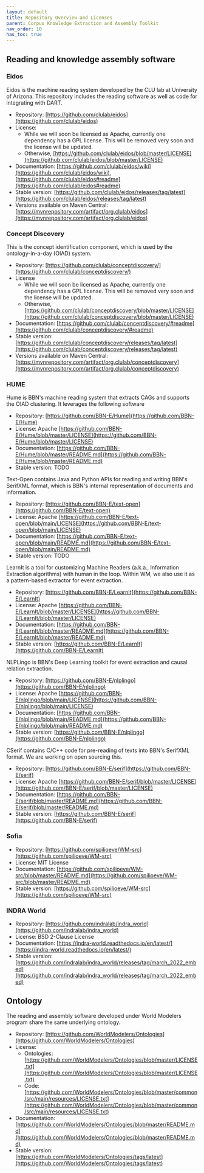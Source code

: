 ```yaml
---
layout: default
title: Repository Overview and Licenses
parent: Corpus Knowledge Extraction and Assembly Toolkit
nav_order: 10
has_toc: true
---
```


## Reading and knowledge assembly software

### Eidos

Eidos is the machine reading system developed by the CLU lab at University of Arizona. This repository includes the reading software as well as code for integrating with DART.

- Repository: [https://github.com/clulab/eidos](https://github.com/clulab/eidos)
- License:
  - While we will soon be licensed as Apache, currently one dependency has a GPL license. This will be removed very soon and the license will be updated.
  - Otherwise, [https://github.com/clulab/eidos/blob/master/LICENSE](https://github.com/clulab/eidos/blob/master/LICENSE)
- Documentation: [https://github.com/clulab/eidos/wiki](https://github.com/clulab/eidos/wiki), [https://github.com/clulab/eidos#readme](https://github.com/clulab/eidos#readme)
- Stable version: [https://github.com/clulab/eidos/releases/tag/latest](https://github.com/clulab/eidos/releases/tag/latest)
- Versions available on Maven Central: [https://mvnrepository.com/artifact/org.clulab/eidos](https://mvnrepository.com/artifact/org.clulab/eidos)

### Concept Discovery

This is the concept identification component, which is used by the ontology-in-a-day (OIAD) system.

- Repository: [https://github.com/clulab/conceptdiscovery/](https://github.com/clulab/conceptdiscovery/)
- License
  - While we will soon be licensed as Apache, currently one dependency has a GPL license. This will be removed very soon and the license will be updated.
  - Otherwise, [https://github.com/clulab/conceptdiscovery/blob/master/LICENSE](https://github.com/clulab/conceptdiscovery/blob/master/LICENSE)
- Documentation: [https://github.com/clulab/conceptdiscovery/#readme](https://github.com/clulab/conceptdiscovery/#readme)
- Stable version: [https://github.com/clulab/conceptdiscovery/releases/tag/latest](https://github.com/clulab/conceptdiscovery/releases/tag/latest)
- Versions available on Maven Central: [https://mvnrepository.com/artifact/org.clulab/conceptdiscovery](https://mvnrepository.com/artifact/org.clulab/conceptdiscovery)

### HUME

Hume is BBN's machine reading system that extracts CAGs and supports the OIAD clustering. It leverages the following software
- Repository: [https://github.com/BBN-E/Hume](https://github.com/BBN-E/Hume)
- License: Apache [https://github.com/BBN-E/Hume/blob/master/LICENSE](https://github.com/BBN-E/Hume/blob/master/LICENSE)
- Documentation: [https://github.com/BBN-E/Hume/blob/master/README.md](https://github.com/BBN-E/Hume/blob/master/README.md)
- Stable version: TODO

Text-Open contains Java and Python APIs for reading and writing BBN's SerifXML format, which is BBN's internal representation of documents and information.
- Repository: [https://github.com/BBN-E/text-open](https://github.com/BBN-E/text-open)
- License: Apache [https://github.com/BBN-E/text-open/blob/main/LICENSE](https://github.com/BBN-E/text-open/blob/main/LICENSE)
- Documentation: [https://github.com/BBN-E/text-open/blob/main/README.md](https://github.com/BBN-E/text-open/blob/main/README.md)
- Stable version: TODO

LearnIt is a tool for customizing Machine Readers (a.k.a., Information Extraction algorithms) with human in the loop. Within WM, we also use it as a pattern-based extractor for event extraction.
- Repository: [https://github.com/BBN-E/LearnIt](https://github.com/BBN-E/LearnIt)
- License: Apache [https://github.com/BBN-E/LearnIt/blob/master/LICENSE](https://github.com/BBN-E/LearnIt/blob/master/LICENSE)
- Documentation: [https://github.com/BBN-E/LearnIt/blob/master/README.md](https://github.com/BBN-E/LearnIt/blob/master/README.md)
- Stable version:  [https://github.com/BBN-E/LearnIt](https://github.com/BBN-E/LearnIt)

NLPLingo is BBN's Deep Learning toolkit for event extraction and causal relation extraction.
- Repository: [https://github.com/BBN-E/nlplingo](https://github.com/BBN-E/nlplingo)
- License: Apache [https://github.com/BBN-E/nlplingo/blob/main/LICENSE](https://github.com/BBN-E/nlplingo/blob/main/LICENSE)
- Documentation: [https://github.com/BBN-E/nlplingo/blob/main/README.md](https://github.com/BBN-E/nlplingo/blob/main/README.md)
- Stable version: [https://github.com/BBN-E/nlplingo](https://github.com/BBN-E/nlplingo)

CSerif contains C/C++ code for pre-reading of texts into BBN's SerifXML format. We are working on open sourcing this.
- Repository: [https://github.com/BBN-E/serif](https://github.com/BBN-E/serif)
- License: Apache [https://github.com/BBN-E/serif/blob/master/LICENSE](https://github.com/BBN-E/serif/blob/master/LICENSE)
- Documentation: [https://github.com/BBN-E/serif/blob/master/README.md](https://github.com/BBN-E/serif/blob/master/README.md)
- Stable version: [https://github.com/BBN-E/serif](https://github.com/BBN-E/serif)

### Sofia

- Repository: [https://github.com/spilioeve/WM-src](https://github.com/spilioeve/WM-src)
- License: MIT License
- Documentation: [https://github.com/spilioeve/WM-src/blob/master/README.md](https://github.com/spilioeve/WM-src/blob/master/README.md)
- Stable version: [https://github.com/spilioeve/WM-src](https://github.com/spilioeve/WM-src)

### INDRA World

- Repository: [https://github.com/indralab/indra_world](https://github.com/indralab/indra_world)
- License: BSD 2-Clause License
- Documentation: [https://indra-world.readthedocs.io/en/latest/](https://indra-world.readthedocs.io/en/latest/)
- Stable version: [https://github.com/indralab/indra_world/releases/tag/march_2022_embed](https://github.com/indralab/indra_world/releases/tag/march_2022_embed)

## Ontology

The reading and assembly software developed under World Modelers program share the same underlying ontology.

- Repository: [https://github.com/WorldModelers/Ontologies](https://github.com/WorldModelers/Ontologies)
- License:
  - Ontologies: [https://github.com/WorldModelers/Ontologies/blob/master/LICENSE.txt](https://github.com/WorldModelers/Ontologies/blob/master/LICENSE.txt)
  - Code: [https://github.com/WorldModelers/Ontologies/blob/master/common/src/main/resources/LICENSE.txt](https://github.com/WorldModelers/Ontologies/blob/master/common/src/main/resources/LICENSE.txt)
- Documentation: [https://github.com/WorldModelers/Ontologies/blob/master/README.md](https://github.com/WorldModelers/Ontologies/blob/master/README.md)
- Stable version: [https://github.com/WorldModelers/Ontologies/tags/latest](https://github.com/WorldModelers/Ontologies/tags/latest)

